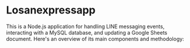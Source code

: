 # Losanexpressapp
This is a Node.js application for handling LINE messaging events, interacting with a MySQL database, and updating a Google Sheets document. Here's an overview of its main components and methodology:
